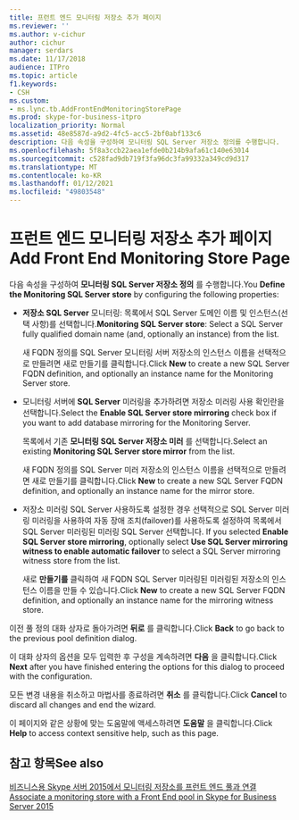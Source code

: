 ```yaml
---
title: 프런트 엔드 모니터링 저장소 추가 페이지
ms.reviewer: ''
ms.author: v-cichur
author: cichur
manager: serdars
ms.date: 11/17/2018
audience: ITPro
ms.topic: article
f1.keywords:
- CSH
ms.custom:
- ms.lync.tb.AddFrontEndMonitoringStorePage
ms.prod: skype-for-business-itpro
localization_priority: Normal
ms.assetid: 48e8587d-a9d2-4fc5-acc5-2bf0abf133c6
description: 다음 속성을 구성하여 모니터링 SQL Server 저장소 정의를 수행합니다.
ms.openlocfilehash: 5f8a3ccb22aea1efde0b214b9afa61c140e63014
ms.sourcegitcommit: c528fad9db719f3fa96dc3fa99332a349cd9d317
ms.translationtype: MT
ms.contentlocale: ko-KR
ms.lasthandoff: 01/12/2021
ms.locfileid: "49803548"
---
```

# <a name="add-front-end-monitoring-store-page"></a><span data-ttu-id="8dd1e-103">프런트 엔드 모니터링 저장소 추가 페이지</span><span class="sxs-lookup"><span data-stu-id="8dd1e-103">Add Front End Monitoring Store Page</span></span>
 
<span data-ttu-id="8dd1e-104">다음 속성을 구성하여 **모니터링 SQL Server 저장소 정의** 를 수행합니다.</span><span class="sxs-lookup"><span data-stu-id="8dd1e-104">You **Define the Monitoring SQL Server store** by configuring the following properties:</span></span>
  
- <span data-ttu-id="8dd1e-105">**저장소 SQL Server** 모니터링: 목록에서 SQL Server 도메인 이름 및 인스턴스(선택 사항)를 선택합니다.</span><span class="sxs-lookup"><span data-stu-id="8dd1e-105">**Monitoring SQL Server store**: Select a SQL Server fully qualified domain name (and, optionally an instance) from the list.</span></span>
    
    <span data-ttu-id="8dd1e-106">새  FQDN 정의를 SQL Server 모니터링 서버 저장소의 인스턴스 이름을 선택적으로 만들려면 새로 만들기를 클릭합니다.</span><span class="sxs-lookup"><span data-stu-id="8dd1e-106">Click **New** to create a new SQL Server FQDN definition, and optionally an instance name for the Monitoring Server store.</span></span>
    
- <span data-ttu-id="8dd1e-107">모니터링 서버에 **SQL Server** 미러링을 추가하려면 저장소 미러링 사용 확인란을 선택합니다.</span><span class="sxs-lookup"><span data-stu-id="8dd1e-107">Select the **Enable SQL Server store mirroring** check box if you want to add database mirroring for the Monitoring Server.</span></span>
    
    <span data-ttu-id="8dd1e-108">목록에서 기존 **모니터링 SQL Server 저장소 미러** 를 선택합니다.</span><span class="sxs-lookup"><span data-stu-id="8dd1e-108">Select an existing **Monitoring SQL Server store mirror** from the list.</span></span>
    
    <span data-ttu-id="8dd1e-109">새  FQDN 정의를 SQL Server 미러 저장소의 인스턴스 이름을 선택적으로 만들려면 새로 만들기를 클릭합니다.</span><span class="sxs-lookup"><span data-stu-id="8dd1e-109">Click **New** to create a new SQL Server FQDN definition, and optionally an instance name for the mirror store.</span></span>
    
- <span data-ttu-id="8dd1e-110">저장소 미러링 SQL Server 사용하도록 설정한 경우 선택적으로 SQL Server 미러링 미러링을 사용하여 자동 장애 조치(failover)를 사용하도록 설정하여 목록에서 SQL Server 미러링된 미러링 SQL Server 선택합니다.  </span><span class="sxs-lookup"><span data-stu-id="8dd1e-110">If you selected **Enable SQL Server store mirroring**, optionally select **Use SQL Server mirroring witness to enable automatic failover** to select a SQL Server mirroring witness store from the list.</span></span>
    
    <span data-ttu-id="8dd1e-111">새로 **만들기를** 클릭하여 새 FQDN SQL Server 미러링된 미러링된 저장소의 인스턴스 이름을 만들 수 있습니다.</span><span class="sxs-lookup"><span data-stu-id="8dd1e-111">Click **New** to create a new SQL Server FQDN definition, and optionally an instance name for the mirroring witness store.</span></span>
    
<span data-ttu-id="8dd1e-112">이전 풀 정의 대화 상자로 돌아가려면 **뒤로** 를 클릭합니다.</span><span class="sxs-lookup"><span data-stu-id="8dd1e-112">Click **Back** to go back to the previous pool definition dialog.</span></span>
  
<span data-ttu-id="8dd1e-113">이 대화 상자의 옵션을 모두 입력한 후 구성을 계속하려면 **다음** 을 클릭합니다.</span><span class="sxs-lookup"><span data-stu-id="8dd1e-113">Click **Next** after you have finished entering the options for this dialog to proceed with the configuration.</span></span>
  
<span data-ttu-id="8dd1e-114">모든 변경 내용을 취소하고 마법사를 종료하려면 **취소** 를 클릭합니다.</span><span class="sxs-lookup"><span data-stu-id="8dd1e-114">Click **Cancel** to discard all changes and end the wizard.</span></span>
  
<span data-ttu-id="8dd1e-115">이 페이지와 같은 상황에 맞는 도움말에 액세스하려면 **도움말** 을 클릭합니다.</span><span class="sxs-lookup"><span data-stu-id="8dd1e-115">Click **Help** to access context sensitive help, such as this page.</span></span>
  
## <a name="see-also"></a><span data-ttu-id="8dd1e-116">참고 항목</span><span class="sxs-lookup"><span data-stu-id="8dd1e-116">See also</span></span>

[<span data-ttu-id="8dd1e-117">비즈니스용 Skype 서버 2015에서 모니터링 저장소를 프런트 엔드 풀과 연결</span><span class="sxs-lookup"><span data-stu-id="8dd1e-117">Associate a monitoring store with a Front End pool in Skype for Business Server 2015</span></span>](../../deploy/deploy-monitoring/associate-a-monitoring-store.md)
